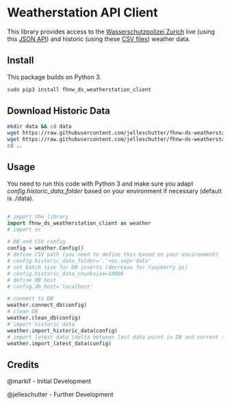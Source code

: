# Weatherstation API Client

This library provides access to the [Wasserschutzpolizei Zurich](https://data.stadt-zuerich.ch/dataset/sid_wapo_wetterstationen) live (using this [JSON API](https://tecdottir.herokuapp.com/docs/)) and historic (using these [CSV files](https://github.com/jelleschutter/fhnw-ds-weatherstation-client/tree/data/history/)) weather data.

## Install

This package builds on Python 3.

```bash
sudo pip3 install fhnw_ds_weatherstation_client
```

## Download Historic Data

```bash
mkdir data && cd data
wget https://raw.githubusercontent.com/jelleschutter/fhnw-ds-weatherstation-client/data/history/messwerte_mythenquai_2007-2019.csv
wget https://raw.githubusercontent.com/jelleschutter/fhnw-ds-weatherstation-client/data/history/messwerte_tiefenbrunnen_2007-2019.csv
cd ..
```

## Usage

You need to run this code with Python 3 and make sure you adapt *config.historic_data_folder* based on your environment if necessary (default is ./data).

```python

# import the library
import fhnw_ds_weatherstation_client as weather
# import os

# DB and CSV config
config = weather.Config()
# define CSV path (you need to define this based on your environment)
# config.historic_data_folder='.'+os.sep+'data'
# set batch size for DB inserts (decrease for raspberry pi)
# config.historic_data_chunksize=10000
# define DB host
# config.db_host='localhost'

# connect to DB
weather.connect_db(config)
# clean DB
weather.clean_db(config)
# import historic data
weather.import_historic_data(config)
# import latest data (delta between last data point in DB and current time)
weather.import_latest_data(config)
```


## Credits

@markif - Initial Development

@jelleschutter - Further Development